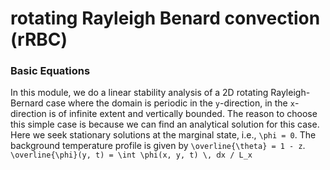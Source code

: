 # rotating Rayleigh Benard convection (rRBC)

### Basic Equations

In this module, we do a linear stability analysis of a 2D rotating Rayleigh-Bernard case where the domain is periodic in the ``y``-direction, 
in the ``x``-direction is of infinite extent and vertically bounded. The reason to choose this simple case is because we can find an analytical solution for this case. Here we seek stationary solutions at the marginal state, i.e., ``\phi = 0``. The background temperature profile is given by ``\overline{\theta} = 1 - z``. ``\overline{\phi}(y, t) = \int \phi(x, y, t) \, 𝖽x / L_x``


